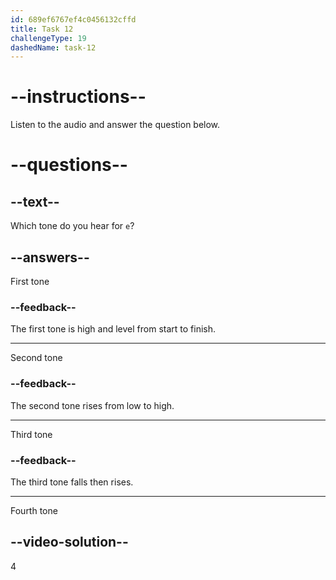 ```yaml
---
id: 689ef6767ef4c0456132cffd
title: Task 12
challengeType: 19
dashedName: task-12
---
```


<!-- (Audio) A: è -->

# --instructions--

Listen to the audio and answer the question below.

# --questions--

## --text--

Which tone do you hear for `e`?

## --answers--

First tone

### --feedback--

The first tone is high and level from start to finish.

---

Second tone

### --feedback--

The second tone rises from low to high.

---

Third tone

### --feedback--

The third tone falls then rises.

---

Fourth tone

## --video-solution--

4
